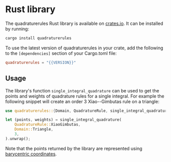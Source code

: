 # Rust library

The quadraturerules Rust library is available on [crates.io](https://crates.io/crates/quadraturerules).
It can be installed by running:

```bash
cargo install quadraturerules
```

To use the latest version of quadraturerules in your crate, add the following to the
`[dependencies]` section of your Cargo.toml file:

```toml
quadraturerules = "{{VERSION}}"
```

## Usage

The library's function `single_integral_quadrature` can be used to get the points and weights
of quadrature rules for a single integral. For example the following snippet will create an
order 3 Xiao--Gimbutas rule on a triangle:

```rust
use quadraturerules::{Domain, QuadratureRule, single_integral_quadrature};

let (points, weights) = single_integral_quadrature(
    QuadratureRule::XiaoGimbutas,
    Domain::Triangle,
    3,
).unwrap();
```

Note that the points returned by the library are represented using
[barycentric coordinates](/barycentric.md).
